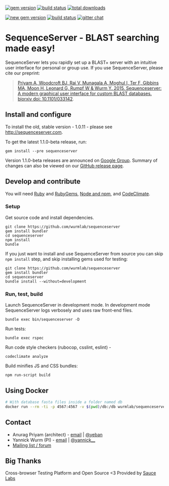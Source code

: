 [![gem version](https://img.shields.io/badge/version-1.0.x%20(old%20stable)-green.svg)](http://rubygems.org/gems/sequenceserver)
[![build status](https://secure.travis-ci.org/wurmlab/sequenceserver.png?branch=1.0.x)](https://travis-ci.org/wurmlab/sequenceserver)
[![total downloads](http://ruby-gem-downloads-badge.herokuapp.com/sequenceserver?type=total&color=brightgreen)](http://rubygems.org/gems/sequenceserver)

[![new gem version](https://img.shields.io/badge/version-1.1.0%20(new%20beta)-yellowgreen.svg)](http://rubygems.org/gems/sequenceserver)
[![build status](https://secure.travis-ci.org/wurmlab/sequenceserver.png)](https://travis-ci.org/wurmlab/sequenceserver)
[![gitter chat](https://badges.gitter.im/gitterHQ/gitter.png)](https://gitter.im/wurmlab/sequenceserver)

<!--[![code climate](https://codeclimate.com/github/wurmlab/sequenceserver/badges/gpa.svg)](https://codeclimate.com/github/wurmlab/sequenceserver)-->
<!--[![coverage](https://codeclimate.com/github/wurmlab/sequenceserver/badges/coverage.svg)](https://codeclimate.com/github/wurmlab/sequenceserver)-->
<!--[![browser matrix](https://saucelabs.com/browser-matrix/yeban.svg)](https://saucelabs.com/u/yeban)-->

# SequenceServer - BLAST searching made easy!

SequenceServer lets you rapidly set up a BLAST+ server with an intuitive user interface for personal or group use. If you use SequenceServer, please cite our preprint:

> [Priyam A, Woodcroft BJ, Rai V, Munagala A, Moghul I, Ter F, Gibbins MA, Moon H, Leonard G, Rumpf W & Wurm Y. 2015. Sequenceserver: A modern graphical user interface for custom BLAST databases. biorxiv doi: 10.1101/033142](http://www.biorxiv.org/content/early/2015/11/27/033142).

## Install and configure

To install the old, stable version - 1.0.11 - please see
http://sequenceserver.com.

To get the latest 1.1.0-beta release, run:

    gem install --pre sequenceserver

Version 1.1.0-beta releases are announced on [Google Group](https://groups.google.com/forum/#!forum/sequenceserver). Summary of changes can also be viewed on our [GitHub release
page](https://github.com/wurmlab/sequenceserver/releases).

## Develop and contribute

You will need [Ruby](https://www.ruby-lang.org/en/) and [RubyGems](https://rubygems.org/), [Node and npm](https://nodejs.org/), and [CodeClimate](https://codeclimate.com/).

### Setup
Get source code and install dependencies.

    git clone https://github.com/wurmlab/sequenceserver
    gem install bundler
    cd sequenceserver
    npm install
    bundle

If you just want to install and use SequenceServer from source you can skip
`npm install` step, and skip installing gems used for testing:

    git clone https://github.com/wurmlab/sequenceserver
    gem install bundler
    cd sequenceserver
    bundle install --without=development

### Run, test, build

Launch SequenceServer in development mode. In development mode SequenceServer
logs verbosely and uses raw front-end files.
```
bundle exec bin/sequenceserver -D
```

Run tests:
```
bundle exec rspec
```

Run code style checkers (rubocop, csslint, eslint) -
```
codeclimate analyze
```

Build minifies JS and CSS bundles:
```
npm run-script build
```

## Using Docker
```bash
# With database fasta files inside a folder named db
docker run --rm -ti -p 4567:4567 -v $(pwd)/db:/db wurmlab/sequenceserver
```

## Contact

* Anurag Priyam (architect) - [email](mailto:anurag08priyam@gmail.com) | [@yeban](//twitter.com/yeban)
* Yannick Wurm  (PI) - [email](mailto:yannickwurm@gmail.com) | [@yannick\_\_](//twitter.com/yannick__)
* [Mailing list / forum](https://groups.google.com/forum/#!forum/sequenceserver)

## Big Thanks

Cross-browser Testing Platform and Open Source <3 Provided by [Sauce Labs](https://saucelabs.com)
